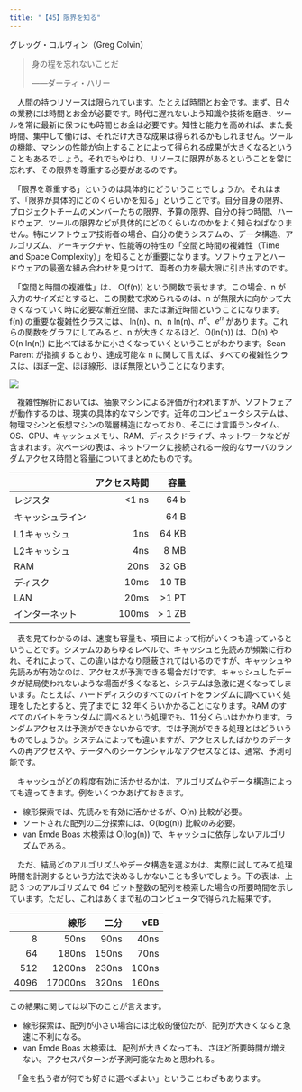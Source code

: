 ```yaml
---
title: "【45】限界を知る"
---
```



グレッグ・コルヴィン（Greg Colvin）


> 身の程を忘れないことだ
> 
> 
> ——ダーティ・ハリー
> 

　人間の持つリソースは限られています。たとえば時間とお金です。まず、日々の業務には時間とお金が必要です。時代に遅れないよう知識や技術を磨き、ツールを常に最新に保つにも時間とお金は必要です。知性と能力を高めれば、また長時間、集中して働けば、それだけ大きな成果は得られるかもしれません。ツールの機能、マシンの性能が向上することによって得られる成果が大きくなるということもあるでしょう。それでもやはり、リソースに限界があるということを常に忘れず、その限界を尊重する必要があるのです。

　「限界を尊重する」というのは具体的にどういうことでしょうか。それはまず、「限界が具体的にどのくらいかを知る」ということです。自分自身の限界、プロジェクトチームのメンバーたちの限界、予算の限界、自分の持つ時間、ハードウェア、ツールの限界などが具体的にどのくらいなのかをよく知らねばなりません。特にソフトウェア技術者の場合、自分の使うシステムの、データ構造、アルゴリズム、アーキテクチャ、性能等の特性の「空間と時間の複雑性（Time and Space Complexity）」を知ることが重要になります。ソフトウェアとハードウェアの最適な組み合わせを見つけて、両者の力を最大限に引き出すのです。

　「空間と時間の複雑性」は、 O(f(n)) という関数で表せます。この場合、n が入力のサイズだとすると、この関数で求められるのは、n が無限大に向かって大きくなっていく時に必要な漸近空間、または漸近時間ということになります。f(n) の重要な複雑性クラスには、 ln(n)、n、n ln(n)、$n^{e}$、$e^{n}$ があります。これらの関数をグラフにしてみると、n が大きくなるほど、O(ln(n)) は、O(n) や O(n ln(n)) に比べてはるかに小さくなっていくということがわかります。Sean Parent が指摘するとおり、達成可能な n に関して言えば、すべての複雑性クラスは、ほぼ一定、ほぼ線形、ほぼ無限ということになります。

![](https://yoshi389111.github.io/kinokobooks/prog_ja/prog045.png)

　複雑性解析においては、抽象マシンによる評価が行われますが、ソフトウェアが動作するのは、現実の具体的なマシンです。近年のコンピュータシステムは、物理マシンと仮想マシンの階層構造になっており、そこには言語ランタイム、OS、CPU、キャッシュメモリ、RAM、ディスクドライブ、ネットワークなどが含まれます。次ページの表は、ネットワークに接続される一般的なサーバのランダムアクセス時間と容量についてまとめたものです。

|          | アクセス時間 |      容量 |
| :------- | -----: | ------: |
| レジスタ     | \<1 ns |    64 b |
| キャッシュライン |        |    64 B |
| L1キャッシュ  |    1ns |   64 KB |
| L2キャッシュ  |    4ns |    8 MB |
| RAM      |   20ns |   32 GB |
| ディスク     |   10ms |   10 TB |
| LAN      |   20ms |  \>1 PT |
| インターネット  |  100ms | \> 1 ZB |

　表を見てわかるのは、速度も容量も、項目によって桁がいくつも違っているということです。システムのあらゆるレベルで、キャッシュと先読みが頻繁に行われ、それによって、この違いはかなり隠蔽されてはいるのですが、キャッシュや先読みが有効なのは、アクセスが予測できる場合だけです。キャッシュしたデータが結局使われないような場面が多くなると、システムは急激に遅くなってしまいます。たとえば、ハードディスクのすべてのバイトをランダムに調べていく処理をしたとすると、完了までに 32 年くらいかかることになります。RAM のすべてのバイトをランダムに調べるという処理でも、11 分くらいはかかります。ランダムアクセスは予測ができないからです。では予測ができる処理とはどういうものでしょうか。システムによっても違いますが、アクセスしたばかりのデータへの再アクセスや、データへのシーケンシャルなアクセスなどは、通常、予測可能です。

　キャッシュがどの程度有効に活かせるかは、アルゴリズムやデータ構造によっても違ってきます。例をいくつかあげておきます。

  - 線形探索では、先読みを有効に活かせるが、O(n) 比較が必要。
  - ソートされた配列の二分探索には、O(log(n)) 比較のみ必要。
  - van Emde Boas 木検索は O(log(n)) で、キャッシュに依存しないアルゴリズムである。

　ただ、結局どのアルゴリズムやデータ構造を選ぶかは、実際に試してみて処理時間を計測するという方法で決めるしかないことも多いでしょう。下の表は、上記 3 つのアルゴリズムで 64 ビット整数の配列を検索した場合の所要時間を示しています。ただし、これはあくまで私のコンピュータで得られた結果です。

|      |      線形 |    二分 |   vEB |
| ---: | ------: | ----: | ----: |
|    8 |    50ns |  90ns |  40ns |
|   64 |   180ns | 150ns |  70ns |
|  512 |  1200ns | 230ns | 100ns |
| 4096 | 17000ns | 320ns | 160ns |

この結果に関しては以下のことが言えます。

  - 線形探索は、配列が小さい場合には比較的優位だが、配列が大きくなると急速に不利になる。
  - van Emde Boas 木検索は、配列が大きくなっても、さほど所要時間が増えない。アクセスパターンが予測可能なためと思われる。

　「金を払う者が何でも好きに選べばよい」ということわざもあります。

